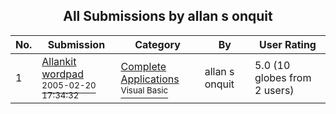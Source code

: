 ﻿<div align="center">

## All Submissions by allan s onquit

</div>

No.  | Submission | Category | By   | User Rating
---- | ---------- | -------- | ---- | -----------
1 | [Allankit wordpad<br /><sup>2005-02-20 17:34:32</sup>](https://github.com/Planet-Source-Code/allan-s-onquit-allankit-wordpad__1-58933) | [Complete Applications<br /><sup>Visual Basic</sup>](../ByCategory/complete-applications__1-27.md) | allan s onquit | 5.0 (10 globes from 2 users)
